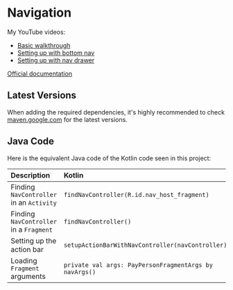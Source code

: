 # Navigation

My YouTube videos:
- [Basic walkthrough](https://www.youtu.be/MtcRVVygP_g)
- [Setting up with bottom nav](https://youtu.be/ZAXvoRjdZuM)
- [Setting up with nav drawer](https://youtu.be/wv5VFEcnb-8)

[Official documentation](https://developer.android.com/guide/navigation)

## Latest Versions

When adding the required dependencies, it's highly recommended to check [maven.google.com](http://maven.google.com) for the latest versions.

## Java Code

Here is the equivalent Java code of the Kotlin code seen in this project:

| Description                              | Kotlin                                                 | Java                                                                                                    |
|:-----------------------------------------|:-------------------------------------------------------|:--------------------------------------------------------------------------------------------------------|
| Finding `NavController` in an `Activity` | `findNavController(R.id.nav_host_fragment)`            | `Navigation.findNavController(this, R.id.nav_host_fragment)`                                            |
| Finding `NavController` in a `Fragment`  | `findNavController()`                                  | `NavHostFragment.findNavController(this)`                                                               |
| Setting up the action bar                | `setupActionBarWithNavController(navController)`       | `NavigationUI.setupActionBarWithNavController(this, navController)`                                     |
| Loading `Fragment` arguments             | `private val args: PayPersonFragmentArgs by navArgs()` | `PayPersonFragmentArgs args = PayPersonFragmentArgs.fromBundle(getArguments());` (in `onViewCreated()`) |
